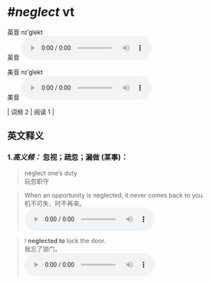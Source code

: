 # ***\#neglect*** vt
英音 nɪ'ɡlekt  
英音
<audio src="./media/neglect-B.aac" controls="controls"></audio>

美音 nɪ'ɡlekt  
美音
<audio src="./media/neglect.aac" controls="controls"></audio>



| 词频 2 | 阅读 1 |  

英文释义
---
### 1.*高义频：* **忽视；疏忽；漏做 (某事)：**  

 > neglect one’s duty   
 > 玩忽职守    

 > When an opportunity is neglected, it never comes back to you.   
 > 机不可失，时不再来。    
<audio src="./media/neglect-1.aac" controls="controls"></audio>

 > I **neglected to** lock the door.   
 > 我忘了锁门。    
<audio src="./media/neglect-2.aac" controls="controls"></audio>


